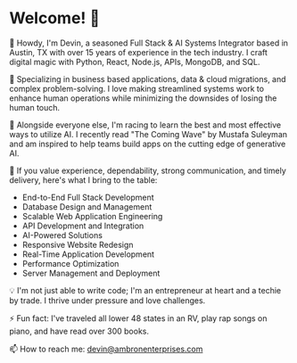 # Welcome! 🚀

👋 Howdy, I'm Devin, a seasoned Full Stack & AI Systems Integrator based in Austin, TX with over 15 years of experience in the tech industry. I craft digital magic with Python, React, Node.js, APIs, MongoDB, and SQL. 

👀 Specializing in business based applications, data & cloud migrations, and complex problem-solving. I love making streamlined systems work to enhance human operations while minimizing the downsides of losing the human touch.

🌱 Alongside everyone else, I'm racing to learn the best and most effective ways to utilize AI. I recently read "The Coming Wave" by Mustafa Suleyman and am inspired to help teams build apps on the cutting edge of generative AI.

💼 If you value experience, dependability, strong communication, and timely delivery, here's what I bring to the table:
- End-to-End Full Stack Development
- Database Design and Management
- Scalable Web Application Engineering
- API Development and Integration
- AI-Powered Solutions
- Responsive Website Redesign
- Real-Time Application Development
- Performance Optimization
- Server Management and Deployment

💡 I'm not just able to write code; I'm an entrepreneur at heart and a techie by trade. I thrive under pressure and love challenges.

⚡ Fun fact: I've traveled all lower 48 states in an RV, play rap songs on piano, and have read over 300 books.

📫 How to reach me: devin@ambronenterprises.com
